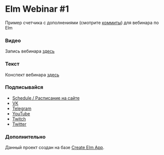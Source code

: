 # Elm Webinar #1

Пример счетчика с дополнениями (смотрите [коммиты](https://github.com/maxfarseer/elm-webinar-1/commits/master)) для вебинара по Elm

### Видео

Запись вебинара [здесь](https://youtu.be/iDkE6bJShMc)

### Текст

Конспект вебинара [здесь](https://maxpfrontend.ru/elm/elm-dlya-react-redux-razrabotchikov-elm-1-znakomimsya-s-elm/)

### Подписывайся

- [Schedule / Расписание на сайте](https://maxpfrontend.ru/raspisanie/)
- [VK](http://vk.com/maxpfrontend)
- [Telegram](https://t.me/maxpfrontend)
- [YouTube](https://www.youtube.com/channel/UCqJyAVWwIqPWKEkfCSP1y4Q)
- [Twitch](https://www.twitch.tv/maxpfrontend)
- [Twitter](https://twitter.com/MaxPatsiansky)

### Дополнительно

Данный проект создан на базе [Create Elm App](https://github.com/halfzebra/create-elm-app).
